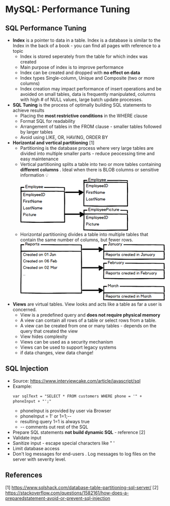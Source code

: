 # MySQL: Performance Tuning

## SQL Performance Tuning
* **Index** is a pointer to data in a table. Index is a database is similar to the Index in the back of a book - you can find all pages with reference to a topic
   * Index is stored seperately from the table for which index was created
   * Main purpose of index is to improve performance
   * Index can be created and dropped with **no effect on data**
   * Index types Single-column, Unique and Composite (two or more columns)
   * Index creation may impact performance of insert operations and be avoided on small tables, data is frequently manipulated, columns with high # of NULL values, large batch update processes. 
* **SQL Tuning** is the process of optimally building SQL statements to achieve results
	* Placing the **most restrictive conditions** in the WHERE clause
	* Format SQL for readability
	* Arrangement of tables in the FROM clause - smaller tables followed by larger tables
	* Avoid using LIKE, OR, HAVING, ORDER BY
* **Horizontal and vertical partitioning** [1] 
  * Partitioning is the database process where very large tables are divided into multiple smaller parts - reduce peocessing time and easy maintenance
  * Vertical partitioning splits a table into two or more tables containing **different columns** . Ideal when there is BLOB columns or sensitive information :bulb:  
    ![Vertical partitioning](vertical_partitioning.png) 
  * Horizontal partitioning divides a table into multiple tables that contain the same number of columns, but fewer rows.
    ![Horizontal partitioning](horizontal_partitioning.png) 
* **Views** are virtual tables. View looks and acts like a table as far a user is concerned.
    * View is a predefined query and **does not require physical memory**
    * A view can contain all rows of a table or select rows from a table. 
    * A view can be created from one or many tables - depends on the query that created the view
    * View hides complexity
    * Views can be used as a security mechanism
    * Views can be used to support legacy systems
    * if data changes, view data change!


## SQL Injection  
* Source: https://www.interviewcake.com/article/javascript/sql
* Example:  
  ``` 
  var sqlText = "SELECT * FROM customers WHERE phone = '" + phoneInput + "';"   
  ``` 
  -  phoneInput is provided by user via Browser   
  -  phoneInput = 1' or 1=1;--   
  -  resulting query 1=1 is always true    
  -  -- comments out rest of the SQL   
* Prepare SQL statements **not build dynamic SQL**  - reference [2]
* Validate input
* Sanitize input - escape special characters like " '
* Limit database access
* Don't log messages for end-users . Log messages to log files on the server with severity level.

## References
[1] https://www.sqlshack.com/database-table-partitioning-sql-server/
[2] https://stackoverflow.com/questions/1582161/how-does-a-preparedstatement-avoid-or-prevent-sql-injection
